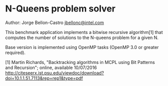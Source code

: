 # N-Queens problem solver
Author: Jorge Bellon-Castro <jbellonc@intel.com>

This benchmark application implements a bitwise recursive algorithm[1] that
computes the number of solutions to the N-queens problem for a given N.

Base version is implemented using OpenMP tasks (OpenMP 3.0 or greater required).

[1] Martin Richards, "Backtracking algorithms in MCPL using Bit
                      Patterns and Recursion"; online, available 10/07/2016
http://citeseerx.ist.psu.edu/viewdoc/download?doi=10.1.1.51.7113&rep=rep1&type=pdf

